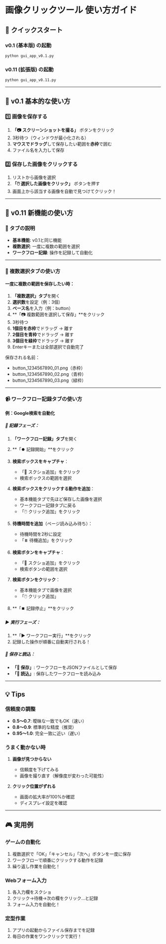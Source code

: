 # 画像クリックツール 使い方ガイド

## 🚀 クイックスタート

### v0.1 (基本版) の起動
```bash
python gui_app_v0.1.py
```

### v0.11 (拡張版) の起動
```bash
python gui_app_v0.11.py
```

---

## 📖 v0.1 基本的な使い方

### 1️⃣ 画像を保存する
1. **「📷 スクリーンショットを撮る」** ボタンをクリック
2. 3秒待つ（ウィンドウが最小化される）
3. **マウスでドラッグ**して保存したい範囲を**赤枠**で囲む
4. ファイル名を入力して保存

### 2️⃣ 保存した画像をクリックする
1. リストから画像を選択
2. **「🖱️ 選択した画像をクリック」** ボタンを押す
3. 画面上から該当する画像を自動で見つけてクリック！

---

## 🎯 v0.11 新機能の使い方

### 📑 タブの説明
- **基本機能**: v0.1と同じ機能
- **複数選択**: 一度に複数の範囲を選択
- **ワークフロー記録**: 操作を記録して自動化

---

### 🔲 複数選択タブの使い方

#### 一度に複数の範囲を保存したい時：

1. **「複数選択」タブ**を開く
2. **選択数**を設定（例：3個）
3. **ベース名**を入力（例：button）
4. **「📷 複数範囲を選択して保存」**をクリック
5. 3秒待つ
6. **1個目を赤枠**でドラッグ → 離す
7. **2個目を青枠**でドラッグ → 離す  
8. **3個目を緑枠**でドラッグ → 離す
9. Enterキーまたは全部選択で自動完了

保存される名前：
- button_1234567890_01.png（赤枠）
- button_1234567890_02.png（青枠）
- button_1234567890_03.png（緑枠）

---

### 📹 ワークフロー記録タブの使い方

#### 例：Google検索を自動化

##### 🔴 記録フェーズ：

1. **「ワークフロー記録」タブ**を開く
2. **「⏺️ 記録開始」**をクリック

3. **検索ボックスをキャプチャ**：
   - 「📸 スクショ追加」をクリック
   - 検索ボックスの範囲を選択
   
4. **検索ボックスをクリックする動作を追加**：
   - 基本機能タブで先ほど保存した画像を選択
   - ワークフロー記録タブに戻る
   - 「🖱️ クリック追加」をクリック

5. **待機時間を追加**（ページ読み込み待ち）：
   - 待機時間を2秒に設定
   - 「⏸️ 待機追加」をクリック

6. **検索ボタンをキャプチャ**：
   - 「📸 スクショ追加」をクリック
   - 検索ボタンの範囲を選択

7. **検索ボタンをクリック**：
   - 基本機能タブで画像を選択
   - 「🖱️ クリック追加」

8. **「⏹️ 記録停止」**をクリック

##### ▶️ 実行フェーズ：

1. **「▶️ ワークフロー実行」**をクリック
2. 記録した操作が順番に自動実行される！

##### 💾 保存と読込：
- **「💾 保存」**: ワークフローをJSONファイルとして保存
- **「📁 読込」**: 保存したワークフローを読み込み

---

## 💡 Tips

### 信頼度の調整
- **0.5～0.7**: 曖昧な一致でもOK（速い）
- **0.8～0.9**: 標準的な精度（推奨）
- **0.95～1.0**: 完全一致に近い（遅い）

### うまく動かない時
1. **画像が見つからない**
   - 信頼度を下げてみる
   - 画像を撮り直す（解像度が変わった可能性）
   
2. **クリック位置がずれる**
   - 画面の拡大率が100%か確認
   - ディスプレイ設定を確認

---

## 🎮 実用例

### ゲームの自動化
1. 複数選択で「OK」「キャンセル」「次へ」ボタンを一度に保存
2. ワークフローで順番にクリックする動作を記録
3. 繰り返し作業を自動化！

### Webフォーム入力
1. 各入力欄をスクショ
2. クリック→待機→次の欄をクリック...と記録
3. フォーム入力を自動化！

### 定型作業
1. アプリの起動からファイル保存までを記録
2. 毎日の作業をワンクリックで実行！
